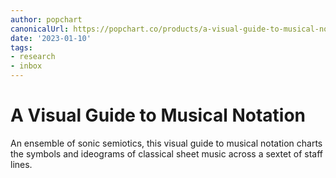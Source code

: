 ```yaml
---
author: popchart
canonicalUrl: https://popchart.co/products/a-visual-guide-to-musical-notation
date: '2023-01-10'
tags:
- research
- inbox
---
```


# A Visual Guide to Musical Notation

An ensemble of sonic semiotics, this visual guide to musical notation charts the symbols and ideograms of classical sheet music across a sextet of staff lines.